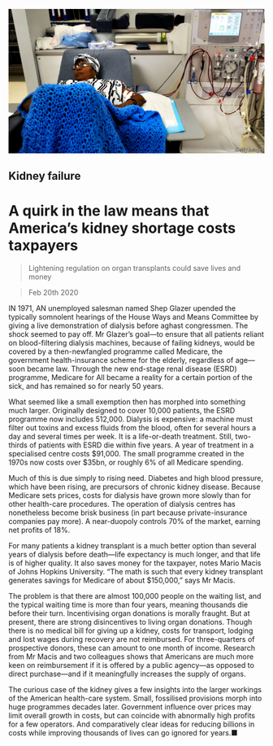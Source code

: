 ![](./images/20200222_USP502.jpg)

## Kidney failure

# A quirk in the law means that America’s kidney shortage costs taxpayers

> Lightening regulation on organ transplants could save lives and money

> Feb 20th 2020

IN 1971, AN unemployed salesman named Shep Glazer upended the typically somnolent hearings of the House Ways and Means Committee by giving a live demonstration of dialysis before aghast congressmen. The shock seemed to pay off. Mr Glazer’s goal—to ensure that all patients reliant on blood-filtering dialysis machines, because of failing kidneys, would be covered by a then-newfangled programme called Medicare, the government health-insurance scheme for the elderly, regardless of age—soon became law. Through the new end-stage renal disease (ESRD) programme, Medicare for All became a reality for a certain portion of the sick, and has remained so for nearly 50 years.

What seemed like a small exemption then has morphed into something much larger. Originally designed to cover 10,000 patients, the ESRD programme now includes 512,000. Dialysis is expensive: a machine must filter out toxins and excess fluids from the blood, often for several hours a day and several times per week. It is a life-or-death treatment. Still, two-thirds of patients with ESRD die within five years. A year of treatment in a specialised centre costs $91,000. The small programme created in the 1970s now costs over $35bn, or roughly 6% of all Medicare spending.

Much of this is due simply to rising need. Diabetes and high blood pressure, which have been rising, are precursors of chronic kidney disease. Because Medicare sets prices, costs for dialysis have grown more slowly than for other health-care procedures. The operation of dialysis centres has nonetheless become brisk business (in part because private-insurance companies pay more). A near-duopoly controls 70% of the market, earning net profits of 18%.

For many patients a kidney transplant is a much better option than several years of dialysis before death—life expectancy is much longer, and that life is of higher quality. It also saves money for the taxpayer, notes Mario Macis of Johns Hopkins University. “The math is such that every kidney transplant generates savings for Medicare of about $150,000,” says Mr Macis.

The problem is that there are almost 100,000 people on the waiting list, and the typical waiting time is more than four years, meaning thousands die before their turn. Incentivising organ donations is morally fraught. But at present, there are strong disincentives to living organ donations. Though there is no medical bill for giving up a kidney, costs for transport, lodging and lost wages during recovery are not reimbursed. For three-quarters of prospective donors, these can amount to one month of income. Research from Mr Macis and two colleagues shows that Americans are much more keen on reimbursement if it is offered by a public agency—as opposed to direct purchase—and if it meaningfully increases the supply of organs.

The curious case of the kidney gives a few insights into the larger workings of the American health-care system. Small, fossilised provisions morph into huge programmes decades later. Government influence over prices may limit overall growth in costs, but can coincide with abnormally high profits for a few operators. And comparatively clear ideas for reducing billions in costs while improving thousands of lives can go ignored for years.■